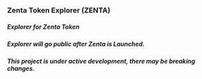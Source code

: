### Zenta Token Explorer (ZENTA)

##### *Explorer for Zenta Token*

##### *Explorer will go public after Zenta is Launched.*

##### *This project is under active development, there may be breaking changes.*

